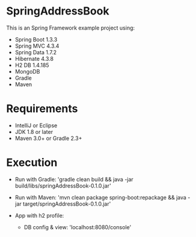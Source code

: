 # SpringAddressBook

This is an Spring Framework example project using:
 * Spring Boot 1.3.3
 * Spring MVC 4.3.4
 * Spring Data 1.7.2
 * Hibernate 4.3.8
 * H2 DB 1.4.185
 * MongoDB
 * Gradle
 * Maven
 
# Requirements

 * IntelliJ or Eclipse
 * JDK 1.8 or later
 * Maven 3.0+ or Gradle 2.3+

# Execution

* Run with Gradle: 
    'gradle clean build && java -jar build/libs/springAddressBook-0.1.0.jar'

* Run with Maven: 
    'mvn clean package spring-boot:repackage && java -jar target/springAddressBook-0.1.0.jar'
    
* App with h2 profile:
    * DB config & view: 
        'localhost:8080/console'